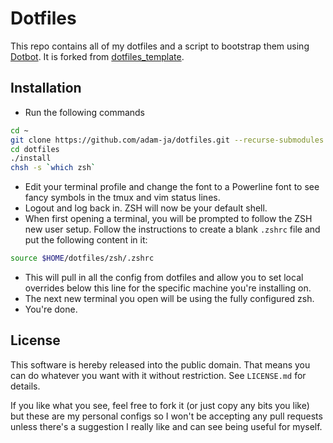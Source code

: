 # Dotfiles

This repo contains all of my dotfiles and a script to bootstrap them using [Dotbot][dotbot]. It is forked from [dotfiles_template][fork].

## Installation

- Run the following commands
```bash
cd ~
git clone https://github.com/adam-ja/dotfiles.git --recurse-submodules
cd dotfiles
./install
chsh -s `which zsh`
```
- Edit your terminal profile and change the font to a Powerline font to see fancy symbols in the tmux and vim status lines.
- Logout and log back in. ZSH will now be your default shell.
- When first opening a terminal, you will be prompted to follow the ZSH new user setup. Follow the instructions to create a blank `.zshrc` file and put the following content in it:
```bash
source $HOME/dotfiles/zsh/.zshrc
```
- This will pull in all the config from dotfiles and allow you to set local overrides below this line for the specific machine you're installing on.
- The next new terminal you open will be using the fully configured zsh.
- You're done.

## License

This software is hereby released into the public domain. That means you can do
whatever you want with it without restriction. See `LICENSE.md` for details.

If you like what you see, feel free to fork it (or just copy any bits you like) but these are my personal configs so I won't be accepting any pull requests unless there's a suggestion I really like and can see being useful for myself.

[dotbot]: https://github.com/anishathalye/dotbot
[fork]: https://github.com/anishathalye/dotfiles_template/fork
